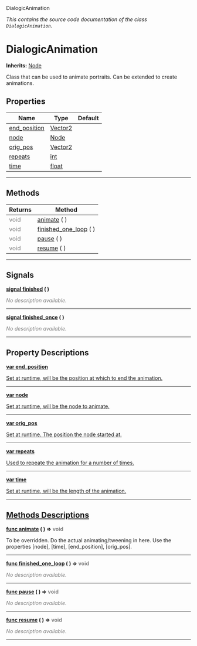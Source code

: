 
<div class="header-banner purple">
<div class="header-label purple">DialogicAnimation</div>
</div>

*This contains the source code documentation of the class `DialogicAnimation`.*
        
# DialogicAnimation
**Inherits:** [Node](https://docs.godotengine.org/en/latest/classes/class_node.html#class-node)

Class that can be used to animate portraits. Can be extended to create animations.
## Properties
Name | Type | Default 
--- | --- | --- 
[<span class="hljs-title">end_position</span>](#property-end_position) | [Vector2](https://docs.godotengine.org/en/latest/classes/class_vector2.html#class-vector2) |   
[<span class="hljs-title">node</span>](#property-node) | [Node](https://docs.godotengine.org/en/latest/classes/class_node.html#class-node) |   
[<span class="hljs-title">orig_pos</span>](#property-orig_pos) | [Vector2](https://docs.godotengine.org/en/latest/classes/class_vector2.html#class-vector2) |   
[<span class="hljs-title">repeats</span>](#property-repeats) | [int](https://docs.godotengine.org/en/latest/classes/class_int.html#class-int) |   
[<span class="hljs-title">time</span>](#property-time) | [float](https://docs.godotengine.org/en/latest/classes/class_float.html#class-float) |   
--- 

## Methods
Returns | Method 
--- | --- 
<span style = "color: gray">void</span> | [<span class="hljs-title">animate</span>](#property-animate) ( ) 
<span style = "color: gray">void</span> | [<span class="hljs-title">finished_one_loop</span>](#property-finished_one_loop) ( ) 
<span style = "color: gray">void</span> | [<span class="hljs-title">pause</span>](#property-pause) ( ) 
<span style = "color: gray">void</span> | [<span class="hljs-title">resume</span>](#property-resume) ( ) 
--- 

## Signals


<a class="header" id="signal-finished" href="#signal-finished">**<span class="hljs-attribute">signal</span> [<span class="hljs-title">finished</span>](#signal-finished) ( )** </a>



 <span style = "color: gray">*No description available.*</span> 

---



<a class="header" id="signal-finished_once" href="#signal-finished_once">**<span class="hljs-attribute">signal</span> [<span class="hljs-title">finished_once</span>](#signal-finished_once) ( )** </a>



 <span style = "color: gray">*No description available.*</span> 

---

## Property Descriptions



<a class="header" id="property-end_position" href="#property-end_position">**<span class="hljs-attribute">var</span> <span class="hljs-title">end_position</span>** 



Set at runtime, will be the position at which to end the animation.

---



<a class="header" id="property-node" href="#property-node">**<span class="hljs-attribute">var</span> <span class="hljs-title">node</span>** 



Set at runtime, will be the node to animate.

---



<a class="header" id="property-orig_pos" href="#property-orig_pos">**<span class="hljs-attribute">var</span> <span class="hljs-title">orig_pos</span>** 



Set at runtime. The position the node started at.

---



<a class="header" id="property-repeats" href="#property-repeats">**<span class="hljs-attribute">var</span> <span class="hljs-title">repeats</span>** 



Used to repeate the animation for a number of times.

---



<a class="header" id="property-time" href="#property-time">**<span class="hljs-attribute">var</span> <span class="hljs-title">time</span>** 



Set at runtime, will be the length of the animation.

---

## Methods Descriptions



<a class="header" id="method-animate" href="#method-animate">**<span class="hljs-attribute">func</span> [<span class="hljs-title">animate</span>](#property-animate) ( )</a>  ⇒ <span style = "color: gray">void</span>** 



To be overridden. Do the actual animating/tweening in here. Use the properties [node], [time], [end_position], [orig_pos].

---



<a class="header" id="method-finished_one_loop" href="#method-finished_one_loop">**<span class="hljs-attribute">func</span> [<span class="hljs-title">finished_one_loop</span>](#property-finished_one_loop) ( )</a>  ⇒ <span style = "color: gray">void</span>** 



 <span style = "color: gray">*No description available.*</span> 

---



<a class="header" id="method-pause" href="#method-pause">**<span class="hljs-attribute">func</span> [<span class="hljs-title">pause</span>](#property-pause) ( )</a>  ⇒ <span style = "color: gray">void</span>** 



 <span style = "color: gray">*No description available.*</span> 

---



<a class="header" id="method-resume" href="#method-resume">**<span class="hljs-attribute">func</span> [<span class="hljs-title">resume</span>](#property-resume) ( )</a>  ⇒ <span style = "color: gray">void</span>** 



 <span style = "color: gray">*No description available.*</span> 

---

